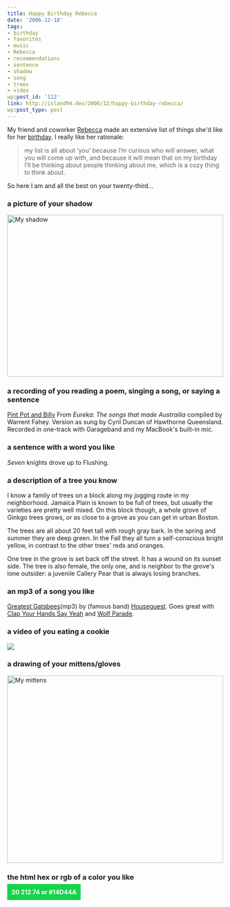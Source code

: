 ```yaml
---
title: Happy Birthday Rebecca
date: '2006-12-18'
tags:
- birthday
- favorites
- music
- Rebecca
- recommendations
- sentence
- shadow
- song
- trees
- video
wp:post_id: '112'
link: http://island94.dev/2006/12/happy-birthday-rebecca/
wp:post_type: post
---
```


My friend and coworker <a href="http://circuitous.org/rebecca/">Rebecca</a> made an extensive list of things she'd like for her <a href="http://circuitous.org/rebecca/2006/12/12/birthday-list/">birthday</a>.  I really like her rationale:

<blockquote>my list is all about &lsquo;you&rsquo; because I&rsquo;m curious who will answer, what you will come up with, and because it will mean that on my birthday I&rsquo;ll be thinking about people thinking about me, which is a cozy thing to think about.</blockquote>

So here I am and all the best on your twenty-third...

<h3>a picture of your shadow</h3>

<a href="http://www.flickr.com/photos/bensheldon/325591780/" title="Photo Sharing"><img src="http://static.flickr.com/140/325591780_9e96c6274f.jpg" width="500" height="375" alt="My shadow" /></a>

<!--break-->

<h3>a recording of you reading a poem, singing a song, or saying a sentence</h3>

<a href="http://island94.org/files/Ben_Pint-Pot-and-Billy.mp3">Pint Pot and Billy</a> From <em>Eureka: The songs that made Austrailia</em> compiled by Warrent Fahey.  Version as sung by Cyril Duncan of Hawthorne Queensland.  Recorded in one-track with Garageband and my MacBook's built-in mic.

<h3>a sentence with a word you like</h3>

<em>Seven</em> knights drove up to Flushing.

<h3>a description of a tree you know</h3>

I know a family of trees on a block along my jogging route in my neighborhood.  Jamaica Plain is known to be full of trees, but usually the varieties are pretty well mixed.  On this block though, a whole grove of Ginkgo trees grows, or as close to a grove as you can get in urban Boston.

The trees are all about 20 feet tall with rough gray bark.  In the spring and summer they are deep green.  In the Fall they all turn a self-conscious bright yellow, in contrast to the other trees' reds and oranges.

One tree in the grove is set back off the street.  It has a wound on its sunset side.  The tree is also female, the only one, and is neighbor to the grove's lone outsider: a juvenile Callery Pear that is always losing branches.

<h3>an mp3 of a song you like</h3>

<a href="http://houseguest.org/MP3/electricpoliteness/GreatestGatsbees.mp3">Greatest Gatsbees</a>(mp3) by (famous band) <a href="http://houseguest.org">Houseguest</a>.  Goes great with <a href="http://clapyourhandssayyeah.com/">Clap Your Hands Say Yeah</a> and <a href="http://www.myspace.com/wolfparade">Wolf Parade</a>.

<h3>a video of you eating a cookie</h3>

<a href="http://blip.tv/file/get/Bensheldon-EatingACookie489.mp4"><img src="http://blip.tv/uploadedFiles/Bensheldon-EatingACookie489-452.jpg" />
</a>

<h3>a drawing of your mittens/gloves</h3>

<a href="http://www.flickr.com/photos/bensheldon/325664414/" title="Photo Sharing"><img src="http://static.flickr.com/140/325664414_d912306407.jpg" width="500" height="434" alt="My mittens" /></a>

<h3>the html hex or rgb of a color you like</h3>

<span style="padding: 10px; background: #14D44A; color: #fff; font-weight: bold">20 212 74 or #14D44A</div>



